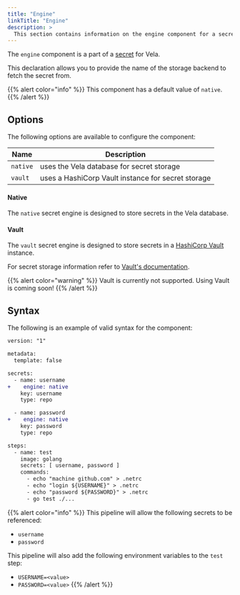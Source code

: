```yaml
---
title: "Engine"
linkTitle: "Engine"
description: >
  This section contains information on the engine component for a secret.
---
```


The `engine` component is a part of a [secret](/docs/usage/concepts/pipeline/secrets) for Vela.

This declaration allows you to provide the name of the storage backend to fetch the secret from.

{{% alert color="info" %}}
This component has a default value of `native`.
{{% /alert %}}

## Options

The following options are available to configure the component:

| Name     | Description                                        |
| -------- | -------------------------------------------------- |
| `native` | uses the Vela database for secret storage          |
| `vault`  | uses a HashiCorp Vault instance for secret storage |

#### Native

The `native` secret engine is designed to store secrets in the Vela database.

#### Vault

The `vault` secret engine is designed to store secrets in a [HashiCorp Vault](https://www.vaultproject.io/) instance.

For secret storage information refer to [Vault's documentation](https://www.vaultproject.io/docs/).

{{% alert color="warning" %}}
Vault is currently not supported. Using Vault is coming soon!
{{% /alert %}}

## Syntax

The following is an example of valid syntax for the component:

```diff
version: "1"

metadata:
  template: false

secrets:
  - name: username
+    engine: native
    key: username
    type: repo

  - name: password
+    engine: native
    key: password
    type: repo

steps:
  - name: test
    image: golang
    secrets: [ username, password ]
    commands:
      - echo "machine github.com" > .netrc
      - echo "login ${USERNAME}" > .netrc
      - echo "password ${PASSWORD}" > .netrc
      - go test ./...
```

{{% alert color="info" %}}
This pipeline will allow the following secrets to be referenced:
* `username`
* `password`

This pipeline will also add the following environment variables to the `test` step:
* `USERNAME=<value>`
* `PASSWORD=<value>`
{{% /alert %}}
